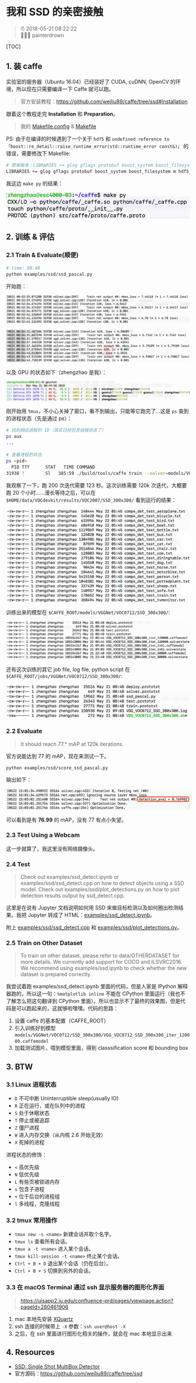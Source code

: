 # 我和 SSD 的亲密接触

> ⏰ 2018-05-21 08:22:22<br/>
> 👨🏻‍💻 painterdrown

[TOC]

## 1. 装 caffe

实验室的服务器（Ubuntu 16.04）已经装好了 CUDA, cuDNN, OpenCV 的环境，所以现在只需要编译一下 Caffe 就可以跑。

> 官方安装教程：https://github.com/weiliu89/caffe/tree/ssd#installation

跟着这个教程走完 **Installation** 和 **Preparation**。

> 我的 [Makefile.config](assets/Makefile.config) & [Makefile](assets/Makefile)

PS: 由于在编译的时候遇到了一个关于 `hdf5` 和 `undefined reference to「boost::re_detail::raise_runtime_error(std::runtime_error const&)」` 的错误，需要修改下 Makefile:

```sh
# 原来版本：LIBRARIES += glog gflags protobuf boost_system boost_filesystem boost_regex m hdf5_hl hdf5
LIBRARIES += glog gflags protobuf boost_system boost_filesystem m hdf5_serial_hl hdf5_serial boost_thread stdc++ boost_regex
```

我这边 `make py` 的结果：

![make py](images/make_py.png)

## 2. 训练 & 评估

### 2.1 Train & Evaluate(顺便)

```sh
# time: 08:48
python examples/ssd/ssd_pascal.py
```

开始跑：

![train_1](images/train_1.png)

![train_1](images/train_2.png)

以及 GPU 的状态如下（zhengzhao 是我）：

![gpustat](images/gpustat.png)

刚开始用 `tmux`，不小心关掉了窗口，看不到输出，只能等它跑完了...这是 `ps` 查到的进程状态（先是通过 ps）：

```sh
# 找到相应进程的 ID（其实已经包含线程状态了）
ps aux
...

# 查看进程的状态
ps <pid>
  PID TTY      STAT   TIME COMMAND
31938 ?        Sl   385:59 ./build/tools/caffe train --solver=models/VGGNet/VOC0712/SSD_300x300/solver.prototxt --weights=models/VGGNet/VGG_ILSVRC_16_layers_fc_reduced.caffemodel --gpu 0,1,2,3
```

我观察了一下，跑 200 次迭代需要 123 秒。这次训练需要 120k 次迭代，大概要跑 20 个小时......漫长等待之后，可以在 `$HOME/data/VOCdevkit/results/VOC2007/SSD_300x300/` 看到运行的结果：

![训练结果](images/results.png)

训练出来的模型在 `$CAFFE_ROOT/models/VGGNet/VOC0712/SSD_300x300/`:

![训练模型](images/models.png)

还有这次训练的其它 job file, log file, python script 在 `$CAFFE_ROOT/jobs/VGGNet/VOC0712/SSD_300x300/`:

![训练 stuff](images/stuff.png)

### 2.2 Evaluate

> It should reach 77.* mAP at 120k iterations.

官方说能达到 77 的 mAP，现在来测试一下。

```sh
python examples/ssd/score_ssd_pascal.py
```

输出如下：

![mAP](images/mAP.png)

可以看到是有 **76.99** 的 mAP，没有 77 有点小失望。

### 2.3 Test Using a Webcam

这一步就算了，我这里没有网络摄像头。

### 2.4 Test

> Check out examples/ssd_detect.ipynb or examples/ssd/ssd_detect.cpp on how to detect objects using a SSD model. Check out examples/ssd/plot_detections.py on how to plot detection results output by ssd_detect.cpp.

这里是在说有 Jupyter 文档说明如何用 SSD 来做目标检测以及如何圈出检测结果。我把 Jupyter 转成了 HTML：[examples/ssd_detect.ipynb](assets/ssd_detect.html)。

附上 [examples/ssd/ssd_detect.cpp](assets/ssd_detect.cpp) 和 [examples/ssd/plot_detections.py](assets/plot_detections.py)。

### 2.5 Train on Other Dataset

> To train on other dataset, please refer to data/OTHERDATASET for more details. We currently add support for COCO and ILSVRC2016. We recommend using examples/ssd.ipynb to check whether the new dataset is prepared correctly.

我尝试着跑 examples/ssd_detect.ipynb 里面的代码，但是人家是 IPython 解释器跑的，所以这一句：`%matplotlib inline` 不能在 CPython 里面运行（我也不了解怎么把这句翻译到 CPython 里面）。所以也显示不了最终的效果图，但是代码是可以跑起来的，这就够啦嘿嘿。代码的思路：

1. 设置 caffe 的基本配置（CAFFE_ROOT）
2. 引入训练好到模型 `models/VGGNet/VOC0712/SSD_300x300/VGG_VOC0712_SSD_300x300_iter_120000.caffemodel`
3. 加载测试图片，喂到模型里面，得到 classsification score 和 bounding box

## 3. BTW

### 3.1 Linux 进程状态

+ `D` 不可中断 Uninterruptible sleep(usually IO)
+ `R` 正在运行，或在队列中的进程
+ `S` 处于休眠状态
+ `T` 停止或被追踪
+ `Z` 僵尸进程
+ `W` 进入内存交换（从内核 2.6 开始无效）
+ `X` 死掉的进程

进程状态的修饰：

+ `<` 高优先级
+ `N` 低优先级
+ `L` 有些页被锁进内存
+ `s` 包含子进程
+ `+` 位于后台的进程组
+ `l` 多线程，克隆线程

### 3.2 tmux 常用操作

+ `tmux new -s <name>` 新建会话并取个名字。
+ `tmux ls` 查看所有会话。
+ `tmux a -t <name>` 进入某个会话。
+ `tmux kill-session -t <name>` 终止某个会话。
+ `Ctrl + B + D` 退出某个会话（仍在后台）。
+ `Ctrl + B + S` 切换到另外的会话。

### 3.3 在 macOS Terminal 通过 ssh 显示服务器的图形化界面

> https://uisapp2.iu.edu/confluence-prd/pages/viewpage.action?pageId=280461906

1. mac 本地先安装 [XQuartz](https://www.xquartz.org)
2. ssh 连接的时候带上 `-X` 参数：`ssh user@host -X`
3. 之后，在 ssh 里面进行图形化相关的操作，就会在 mac 本地显示出来

## 4. Resources

+ [SSD: Single Shot MultiBox Detector](assets/SSD.pdf)
+ 官方源码：https://github.com/weiliu89/caffe/tree/ssd
